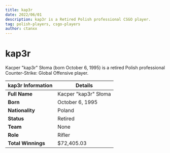 ```yaml
---
title: kap3r
date: 2022/06/01
description: kap3r is a Retired Polish professional CSGO player.
tag: polish-players, csgo-players
author: ctanxx
---
```


# kap3r

Kacper "kap3r" Słoma (born October 6, 1995) is a retired Polish professional Counter-Strike: Global Offensive player.

| **kap3r Information** | **Details**           |
| -------------------- | -------------------- |
| **Full Name**        | Kacper "kap3r" Słoma |
| **Born**             | October 6, 1995      |
| **Nationality**      | Poland               |
| **Status**           | Retired              |
| **Team**             | None                 |
| **Role**             | Rifler               |
| **Total Winnings**   | $72,405.03           |